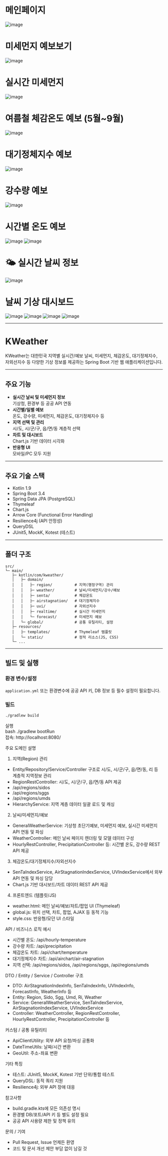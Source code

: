 # 메인페이지<br/>
![image](https://github.com/user-attachments/assets/b3eec3c2-bafa-460c-b45b-9a00c105d553)

# 미세먼지 예보보기<br/>
![image](https://github.com/user-attachments/assets/2e56df20-4de6-4310-9c37-16acba0617ca)

# 실시간 미세먼지 <br/>
![image](https://github.com/user-attachments/assets/2a155e0a-accc-42d3-b83d-4b649be1723f)


# 여름철 체감온도 예보 (5월~9월) <br/>
![image](https://github.com/user-attachments/assets/071bb7f3-f97c-41cb-99cf-8c2fd7b0b00c)


# 대기정체지수 예보 <br/>
![image](https://github.com/user-attachments/assets/246d77ed-6cf8-417f-b2ec-a7efd7e41376)

# 강수량 예보 <br/>
![image](https://github.com/user-attachments/assets/896a9a8e-727c-423d-a74e-9687538fb652)

# 시간별 온도 예보  <br/>
![image](https://github.com/user-attachments/assets/306fa7d4-37e1-4d26-b623-7b4155246888)
![image](https://github.com/user-attachments/assets/d2bb0f1b-1088-49f2-9668-5b3ad09aaff8)

# 🌤️ 실시간 날씨 정보<br/>
![image](https://github.com/user-attachments/assets/a5bf9d19-2074-4cc1-bb95-8a8d68625cb3)

# 날씨 기상 대시보드<br/>
![image](https://github.com/user-attachments/assets/70771482-8ffe-4587-8e86-442aec4b53cf)
![image](https://github.com/user-attachments/assets/3e4df6d2-e7ad-4394-ac08-7efed006cb90)
![image](https://github.com/user-attachments/assets/389ee550-d461-44b3-a2b8-c32853e59c9d)
![image](https://github.com/user-attachments/assets/066fb41c-4abd-4e7a-b7db-906acd0bc0b4)




***

# KWeather

KWeather는 대한민국 지역별 실시간/예보 날씨, 미세먼지, 체감온도, 대기정체지수, 자외선지수 등 다양한 기상 정보를 제공하는 Spring Boot 기반 웹 애플리케이션입니다.

---

## 주요 기능

- **실시간 날씨 및 미세먼지 정보**  
  기상청, 환경부 등 공공 API 연동  
- **시간별/일별 예보**  
  온도, 강수량, 미세먼지, 체감온도, 대기정체지수 등  
- **지역 선택 및 관리**  
  시/도, 시/군/구, 읍/면/동 계층적 선택  
- **차트 및 대시보드**  
  Chart.js 기반 데이터 시각화  
- **반응형 UI**  
  모바일/PC 모두 지원  

---

## 주요 기술 스택

- Kotlin 1.9  
- Spring Boot 3.4  
- Spring Data JPA (PostgreSQL)  
- Thymeleaf  
- Chart.js  
- Arrow Core (Functional Error Handling)  
- Resilience4j (API 안정성)  
- QueryDSL  
- JUnit5, MockK, Kotest (테스트)  

---

## 폴더 구조
```plaintext
src/
└─ main/
   ├─ kotlin/com/kweather/
   │   ├─ domain/
   │   │   ├─ region/          # 지역(행정구역) 관리
   │   │   ├─ weather/         # 날씨/미세먼지/강수/예보
   │   │   ├─ senta/           # 체감온도
   │   │   ├─ airstagnation/   # 대기정체지수
   │   │   ├─ uvi/             # 자외선지수
   │   │   ├─ realtime/        # 실시간 미세먼지
   │   │   └─ forecast/        # 미세먼지 예보
   │   └─ global/              # 공통 유틸리티, 설정
   ├─ resources/
   │   ├─ templates/           # Thymeleaf 템플릿
   │   └─ static/              # 정적 리소스(JS, CSS)
   └─ ...
```

---

## 빌드 및 실행

### 환경 변수/설정  
`application.yml` 또는 환경변수에 공공 API 키, DB 정보 등 필수 설정이 필요합니다.

### 빌드  
```bash
./gradlew build
```

실행  
bash ./gradlew bootRun  
접속: http://localhost:8080/  

주요 도메인 설명  
1. 지역(Region) 관리  
- Entity/Repository/Service/Controller 구조로 시/도, 시/군/구, 읍/면/동, 리 등 계층적 지역정보 관리  
- RegionRestController: 시/도, 시/군/구, 읍/면/동 API 제공  
- /api/regions/sidos  
- /api/regions/sggs  
- /api/regions/umds  
- HierarchyService: 지역 계층 데이터 일괄 로드 및 캐싱  

2. 날씨/미세먼지/예보  
- GeneralWeatherService: 기상청 초단기예보, 미세먼지 예보, 실시간 미세먼지 API 연동 및 파싱  
- WeatherController: 메인 날씨 페이지 렌더링 및 모델 데이터 구성  
- HourlyRestController, PrecipitationController 등: 시간별 온도, 강수량 REST API 제공  

3. 체감온도/대기정체지수/자외선지수  
- SenTaIndexService, AirStagnationIndexService, UVIndexService에서 외부 API 연동 및 파싱 담당  
- Chart.js 기반 대시보드/차트 데이터 REST API 제공  

4. 프론트엔드 (템플릿/JS)  
- weather.html: 메인 날씨/예보/차트/팝업 UI (Thymeleaf)  
- global.js: 위치 선택, 차트, 팝업, AJAX 등 동적 기능  
- style.css: 반응형/모던 UI 스타일  

API / 비즈니스 로직 예시  
- 시간별 온도: /api/hourly-temperature  
- 강수량 차트: /api/precipitation  
- 체감온도 차트: /api/chart/temperature  
- 대기정체지수 차트: /api/airchart/air-stagnation  
- 지역 선택: /api/regions/sidos, /api/regions/sggs, /api/regions/umds  

DTO / Entity / Service / Controller 구조  
- DTO: AirStagnationIndexInfo, SenTaIndexInfo, UVIndexInfo, ForecastInfo, WeatherInfo 등  
- Entity: Region, Sido, Sgg, Umd, Ri, Weather  
- Service: GeneralWeatherService, SenTaIndexService, AirStagnationIndexService, UVIndexService  
- Controller: WeatherController, RegionRestController, HourlyRestController, PrecipitationController 등  

커스텀 / 공통 유틸리티  
- ApiClientUtility: 외부 API 요청/파싱 공통화  
- DateTimeUtils: 날짜/시간 변환  
- GeoUtil: 주소-좌표 변환  

기타 특징  
- 테스트: JUnit5, MockK, Kotest 기반 단위/통합 테스트  
- QueryDSL: 동적 쿼리 지원  
- Resilience4j: 외부 API 장애 대응  

참고사항  
- build.gradle.kts에 모든 의존성 명시  
- 환경별 DB/포트/API 키 등 별도 설정 필요  
- 공공 API 사용량 제한 및 정책 유의  

문의 / 기여  
- Pull Request, Issue 언제든 환영  
- 코드 및 문서 개선 제안 부담 없이 남길 것  

